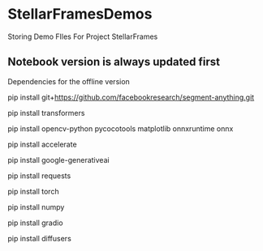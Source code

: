 # StellarFramesDemos
Storing Demo FIles For Project StellarFrames

## Notebook version is always updated first


Dependencies for the offline version

pip install git+https://github.com/facebookresearch/segment-anything.git

pip install transformers

pip install opencv-python pycocotools matplotlib onnxruntime onnx

pip install accelerate

pip install google-generativeai

pip install requests

pip install torch

pip install numpy

pip install gradio

pip install diffusers


